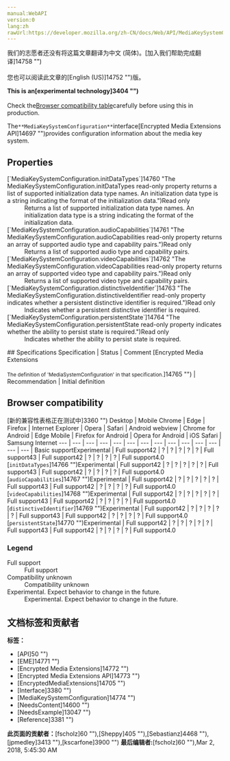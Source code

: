 ```yaml
---
manual:WebAPI
version:0
lang:zh
rawUrl:https://developer.mozilla.org/zh-CN/docs/Web/API/MediaKeySystemConfiguration
---
```




<bdi>我们的志愿者还没有将这篇文章翻译为<bdi>中文 (简体)</bdi>。[加入我们帮助完成翻译]14758 "")<br></br>您也可以阅读此文章的[English (US)]14752 "")版。</bdi>






**This is an[experimental technology]3404 "")**<br></br>Check the[Browser compatibility table](%2883#Browser_compatibility "")carefully before using this in production.





The`**MediaKeySystemConfiguration**`interface[Encrypted Media Extensions API]14697 "")provides configuration information about the media key system.


## Properties<a name="Properties"></a>
<dl><dt>[`MediaKeySystemConfiguration.initDataTypes`]14760 "The MediaKeySystemConfiguration.initDataTypes read-only property returns a list of supported initialization data type names. An initialization data type is a string indicating the format of the initialization data.")Read only</dt><dd>Returns a list of supported initialization data type names. An initialization data type is a string indicating the format of the initialization data.</dd><dt>[`MediaKeySystemConfiguration.audioCapabilities`]14761 "The MediaKeySystemConfiguration.audioCapabilities read-only property returns an array of supported audio type and capability pairs.")Read only</dt><dd>Returns a list of supported audio type and capability pairs.</dd><dt>[`MediaKeySystemConfiguration.videoCapabilities`]14762 "The MediaKeySystemConfiguration.videoCapabilities read-only property returns an array of supported video type and capability pairs.")Read only</dt><dd>Returns a list of supported video type and capability pairs.</dd><dt>[`MediaKeySystemConfiguration.distinctiveIdentifier`]14763 "The MediaKeySystemConfiguration.distinctiveIdentifier read-only property indicates whether a persistent distinctive identifier is required.")Read only</dt><dd>Indicates whether a persistent distinctive identifier is required.</dd><dt>[`MediaKeySystemConfiguration.persistentState`]14764 "The MediaKeySystemConfiguration.persistentState read-only property indicates whether the ability to persist state is required.")Read only</dt><dd>Indicates whether the ability to persist state is required.</dd></dl>
## Specifications<a name="Specifications"></a>
Specification | Status | Comment 
[Encrypted Media Extensions<br></br><small>The definition of &#39;MediaSystemConfiguration&#39; in that specification.</small>]14765 "") | Recommendation | Initial definition 


## Browser compatibility<a name="Browser_compatibility"></a>
[新的兼容性表格正在测试中<i></i>]3360 "")
<abbr>Desktop<i></i></abbr> | <abbr>Mobile<i></i></abbr> 
<abbr>Chrome<i></i></abbr> | <abbr>Edge<i></i></abbr> | <abbr>Firefox<i></i></abbr> | <abbr>Internet Explorer<i></i></abbr> | <abbr>Opera<i></i></abbr> | <abbr>Safari<i></i></abbr> | <abbr>Android webview<i></i></abbr> | <abbr>Chrome for Android<i></i></abbr> | <abbr>Edge Mobile<i></i></abbr> | <abbr>Firefox for Android<i></i></abbr> | <abbr>Opera for Android<i></i></abbr> | <abbr>iOS Safari<i></i></abbr> | <abbr>Samsung Internet<i></i></abbr> 
 ---  |  ---  |  ---  |  ---  |  ---  |  ---  |  ---  |  ---  |  ---  |  ---  |  ---  |  ---  |  ---  |  ---  | 
Basic support<abbr>Experimental<i></i></abbr> | <abbr>Full support</abbr>42 | <abbr>?</abbr> | <abbr>?</abbr> | <abbr>?</abbr> | <abbr>?</abbr> | <abbr>?</abbr> | <abbr>Full support</abbr>43 | <abbr>Full support</abbr>42 | <abbr>?</abbr> | <abbr>?</abbr> | <abbr>?</abbr> | <abbr>?</abbr> | <abbr>Full support</abbr>4.0 
[`initDataTypes`]14766 "")<abbr>Experimental<i></i></abbr> | <abbr>Full support</abbr>42 | <abbr>?</abbr> | <abbr>?</abbr> | <abbr>?</abbr> | <abbr>?</abbr> | <abbr>?</abbr> | <abbr>Full support</abbr>43 | <abbr>Full support</abbr>42 | <abbr>?</abbr> | <abbr>?</abbr> | <abbr>?</abbr> | <abbr>?</abbr> | <abbr>Full support</abbr>4.0 
[`audioCapabilities`]14767 "")<abbr>Experimental<i></i></abbr> | <abbr>Full support</abbr>42 | <abbr>?</abbr> | <abbr>?</abbr> | <abbr>?</abbr> | <abbr>?</abbr> | <abbr>?</abbr> | <abbr>Full support</abbr>43 | <abbr>Full support</abbr>42 | <abbr>?</abbr> | <abbr>?</abbr> | <abbr>?</abbr> | <abbr>?</abbr> | <abbr>Full support</abbr>4.0 
[`videoCapabilities`]14768 "")<abbr>Experimental<i></i></abbr> | <abbr>Full support</abbr>42 | <abbr>?</abbr> | <abbr>?</abbr> | <abbr>?</abbr> | <abbr>?</abbr> | <abbr>?</abbr> | <abbr>Full support</abbr>43 | <abbr>Full support</abbr>42 | <abbr>?</abbr> | <abbr>?</abbr> | <abbr>?</abbr> | <abbr>?</abbr> | <abbr>Full support</abbr>4.0 
[`distinctiveIdentifier`]14769 "")<abbr>Experimental<i></i></abbr> | <abbr>Full support</abbr>42 | <abbr>?</abbr> | <abbr>?</abbr> | <abbr>?</abbr> | <abbr>?</abbr> | <abbr>?</abbr> | <abbr>Full support</abbr>43 | <abbr>Full support</abbr>42 | <abbr>?</abbr> | <abbr>?</abbr> | <abbr>?</abbr> | <abbr>?</abbr> | <abbr>Full support</abbr>4.0 
[`persistentState`]14770 "")<abbr>Experimental<i></i></abbr> | <abbr>Full support</abbr>42 | <abbr>?</abbr> | <abbr>?</abbr> | <abbr>?</abbr> | <abbr>?</abbr> | <abbr>?</abbr> | <abbr>Full support</abbr>43 | <abbr>Full support</abbr>42 | <abbr>?</abbr> | <abbr>?</abbr> | <abbr>?</abbr> | <abbr>?</abbr> | <abbr>Full support</abbr>4.0 


### Legend<a name="Legend"></a>
<dl><dt><abbr>Full support</abbr></dt><dd>Full support</dd><dt><abbr>Compatibility unknown</abbr></dt><dd>Compatibility unknown</dd><dt><abbr>Experimental. Expect behavior to change in the future.<i></i></abbr></dt><dd>Experimental. Expect behavior to change in the future.</dd></dl>




## 文档标签和贡献者
**标签：**
* [API]50 "")
* [EME]14771 "")
* [Encrypted Media Extensions]14772 "")
* [Encrypted Media Extensions API]14773 "")
* [EncryptedMediaExtensions]14705 "")
* [Interface]3380 "")
* [MediaKeySystemConfiguration]14774 "")
* [NeedsContent]14600 "")
* [NeedsExample]13047 "")
* [Reference]3381 "")

**此页面的贡献者：**[fscholz]60 ""),[Sheppy]405 ""),[Sebastianz]4468 ""),[jpmedley]3413 ""),[kscarfone]3900 "")
**最后编辑者:**[fscholz]60 ""),<time>Mar 2, 2018, 5:45:30 AM</time>


